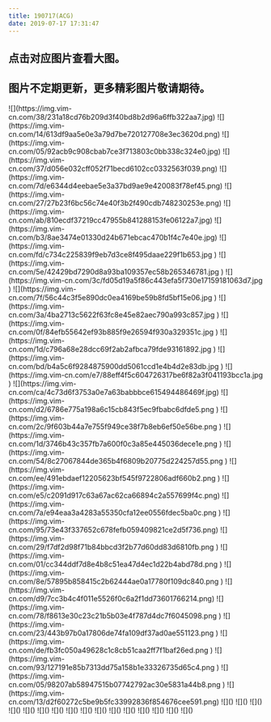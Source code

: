 ```yaml
---
title: 190717(ACG)
date: 2019-07-17 17:31:47
---
```


## 点击对应图片查看大图。
## 图片不定期更新，更多精彩图片敬请期待。

<fancybox>
![](https://img.vim-cn.com/38/231a18cd76b209d3f40bd8b2d96a6ffb322aa7.jpg) ![](https://img.vim-cn.com/14/613df9aa5e0e3a79d7be720127708e3ec3620d.png) ![](https://img.vim-cn.com/05/92acb9c908cbab7ce3f713803c0bb338c324e0.jpg) ![](https://img.vim-cn.com/37/d056e032cff052f71becd6102cc0332563f039.png)
</fancybox>

<fancybox>
![](https://img.vim-cn.com/7d/e6344d4eebae5e3a37bd9ae9e420083f78ef45.png) ![](https://img.vim-cn.com/27/27b23f6bc56c74e40f3b2f490cdb748230253e.png) ![](https://img.vim-cn.com/ab/810ecdf37219cc47955b841288153fe06122a7.jpg) ![](https://img.vim-cn.com/b3/8ae3474e01330d24b671ebcac470b1f4c7e40e.jpg)
</fancybox>

<fancybox>
![](https://img.vim-cn.com/fd/c734c225839f9eb7d3ce8f495daae229f1b653.jpg ) ![](https://img.vim-cn.com/5e/42429bd7290d8a93ba109357ec58b265346781.jpg ) ![](https://img.vim-cn.com/3c/fd05d19a5f86c443efa5f730e17159181063d7.jpg ) ![](https://img.vim-cn.com/7f/56c44c3f5e890dc0ea4169be59b8fd5bf15e06.jpg )
</fancybox>

<fancybox>
![](https://img.vim-cn.com/3a/4ba2713c5622f63fc8e45e82aec790a993c857.jpg ) ![](https://img.vim-cn.com/0f/84efb55642ef93b885f9e26594f930a329351c.jpg ) ![](https://img.vim-cn.com/1d/c796a68e28dcc69f2ab2afbca79fde93161892.jpg ) ![](https://img.vim-cn.com/bd/b4a5c6f9284875900dd5061ccd1e4b4d2e83db.jpg )
</fancybox>

<fancybox>
![](https://img.vim-cn.com/e7/88eff4f5c604726317be6f82a3f041193bcc1a.jpg ) ![](https://img.vim-cn.com/ca/4c73d6f3753a0e7a63babbbce615494486469f.jpg) ![](https://img.vim-cn.com/d2/6786e775a198a6c15cb843f5ec9fbabc6dfde5.png ) ![](https://img.vim-cn.com/2c/9f603b44a7e755f949ce38f7b8eb6ef50e56be.png )
</fancybox>

<fancybox>
![](https://img.vim-cn.com/1d/3746b43c357fb7a600f0c3a85e445036dece1e.png ) ![](https://img.vim-cn.com/54/8c27067844de365b4f6809b20775d224257d55.png ) ![](https://img.vim-cn.com/ee/491ebdaef12205623bf545f9722806adf660b2.png ) ![](https://img.vim-cn.com/e5/c2091d917c63a67ac62ca66894c2a557699f4c.png)
</fancybox>

<fancybox>
![](https://img.vim-cn.com/7a/e94eaa3a4283a55350cfa12ee0556fdec5ba0c.png ) ![](https://img.vim-cn.com/95/73e43f337652c678fefb059409821ce2d5f736.png) ![](https://img.vim-cn.com/29/f7df2d98f71b84bbcd3f2b77d60dd83d6810fb.png ) ![](https://img.vim-cn.com/01/cc344ddf7d8e4b8c51ea47d4ec1d22b4abd78d.png )
</fancybox>

<fancybox>
![](https://img.vim-cn.com/8e/57895b858415c2b62444ae0a17780f109dc840.png ) ![](https://img.vim-cn.com/d9/7cc3b4c4f011e5526f0c6a2f1dd73601766214.png) ![](https://img.vim-cn.com/78/f8613e30c23c21b5b03e4f787d4dc7f6045098.png ) ![](https://img.vim-cn.com/23/443b97b0a17806de74fa109df37ad0ae551123.png )
</fancybox>

<fancybox>
![](https://img.vim-cn.com/de/fb3fc050a49628c1c8cb51caa2ff7f1baf26ed.png ) ![](https://img.vim-cn.com/93/127191e85b7313dd75a158b1e33326735d65c4.png ) ![](https://img.vim-cn.com/05/98207ab58947515b07742792ac30e5831a44b8.png ) ![](https://img.vim-cn.com/13/d2f60272c5be9b5fc33992836f854676cee591.png)
</fancybox>

<fancybox>
![]() ![]() ![]() ![]()
</fancybox>

<fancybox>
![]() ![]() ![]() ![]()
</fancybox>

<fancybox>
![]() ![]() ![]() ![]()
</fancybox>

<fancybox>
![]() ![]() ![]() ![]()
</fancybox>